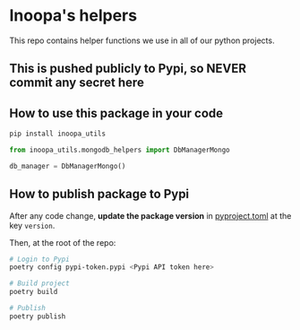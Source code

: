 # Inoopa's helpers

This repo contains helper functions we use in all of our python projects.

## This is pushed publicly to Pypi, so NEVER commit any secret here

## How to use this package in your code

```bash
pip install inoopa_utils
```

```python
from inoopa_utils.mongodb_helpers import DbManagerMongo

db_manager = DbManagerMongo()
```

## How to publish package to Pypi

After any code change, **update the package version** in [pyproject.toml](./pyproject.toml) at the key `version`.

Then, at the root of the repo:

```bash
# Login to Pypi
poetry config pypi-token.pypi <Pypi API token here>

# Build project
poetry build

# Publish
poetry publish
```
